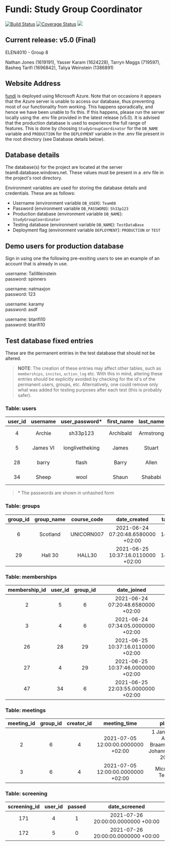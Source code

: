 # Fundi: Study Group Coordinator

[![Build Status](https://travis-ci.com/witseie-elen4010/2021-008-project.svg?token=V5cp52PcqVwRJucANpvU&branch=main)](https://travis-ci.com/witseie-elen4010/2021-008-project) [![Coverage Status](https://coveralls.io/repos/github/witseie-elen4010/2021-008-project/badge.svg?t=Oi7CiE)](https://coveralls.io/github/witseie-elen4010/2021-008-project) ![](https://img.shields.io/badge/e2e%20coverage-83.85%25-brightgreen)

## Current release: v5.0 (Final)

ELEN4010 - Group 8 

Nathan Jones (1619191), Yasser Karam (1624228), Tarryn Maggs (719597), Basheq Tarifi (1696842), Taliya Weinstein (1386891)

## Website Address
[fundi]( https://fundi.azurewebsites.net/) is deployed using Microsoft Azure. Note that on occasions it appears that the Azure server is unable to access our database, thus preventing most of our functionality from working. This happens sporadically, and hence we have been unable to fix this. If this happens, please run the server locally using the .env file provided in the latest release (v5.0). It is advised that the production database is used to experience the full range of features. This is done by choosing `StudyGroupCoordinator` for the `DB_NAME` variable and `PRODUCTION` for the `DEPLOYMENT` variable in the .env file present in the root directory (see Database details below).

## Database details
The database(s) for the project are located at the server team8.database.windows.net. These values must be present in a .env file in the project's root directory.

Environment variables are used for storing the database details and credentials. These are as follows:
- Username (environment variable `DB_USER`): `Team08` 
- Password (environment variable `DB_PASSWORD`): `Sh33p123`
- Production database (environment variable `DB_NAME`): `StudyGroupCoordinator`
- Testing database (environment variable `DB_NAME`): `TestDataBase`
- Deployment flag (environment variable `DEPLOYMENT`): `PRODUCTION` or `TEST`

## Demo users for production database

Sign in using one the following pre-exsiting users to see an example of an account that is already in use.

username: TaliWeinstein \
password: spinners

username: natmaxjon \
password: 123

username: karamy \
password: asdf

username: btarifi10 \
password: btarifi10

## Test database fixed entries

These are the permanent entries in the test database that should not be altered.

> **NOTE**: The creation of these entries may affect other tables, such as `memberships`, `invites`, `action_log` etc. With this in mind, altering these entries should be explicitly avoided by checking for the id's of the permanent users, groups, etc. Alternatively, one could remove only what was added for testing purposes after each test (this is probably safer). 

### Table: users
| user_id | username |  user_password* |             first_name             | last_name | rating | number_ratings |   address_line_1  |   address_line_2   |        city        | postal_code |
|:-------:|:--------:|:---------------:|:----------------------------------:|:---------:|:------:|:--------------:|:-----------------:|:------------------:|:------------------:|:-----------:|
|    4    |  Archie  |     sh33p123    |              Archibald             | Armstrong |    5   |        1       | 4 Kentucky Circle | Saddlebrook Estate |    Johannesburg    |     1684    |
|    5    | James VI | longlivetheking | James |   Stuart   |  NULL  |      NULL      |  6 Shelley Street |      Ridgeway      | Johannesburg South |     2091    |
|    28   |   barry  |      flash      |                Barry               |   Allen   |   3.5  |        2       |   6 North Avenue  |       Riviera      |    Johannesburg    |     2193    |
|    34   |   Sheep  |      wool      |                Shaun                |  Shababi  |  NULL  |      NULL      |  Montecasino Blvd |      Fourways      |    Johannesburg    |     2055    |

> \* The passwords are shown in unhashed form

### Table: groups
| group_id | group_name | course_code |            date_created            | tag |
|:--------:|:----------:|:-----------:|:----------------------------------:|:----:|
|     6    |  Scotland  |  UNICORN007 | 2021-06-24 07:20:48.6580000 +02:00 | 146 |
|    29    |   Hall 30  |    HALL30   | 2021-06-25 10:37:16.0110000 +02:00 | 146 |

### Table: memberships
| membership_id | user_id | group_id |             date_joined            |
|:-------------:|:-------:|:--------:|:----------------------------------:|
|       2       |    5    |     6    | 2021-06-24 07:20:48.6580000 +02:00 |
|       3       |    4    |     6    | 2021-06-24 07:34:05.0000000 +02:00 |
|       26      |    28   |    29    | 2021-06-25 10:37:16.0110000 +02:00 |
|       27      |    4    |    29    | 2021-06-25 10:37:46.0000000 +02:00 |
|       47      |    34   |     6    | 2021-06-25 22:03:55.0000000 +02:00 |


### Table: meetings
| meeting_id | group_id | creator_id |            meeting_time            |                       place                       |                                                                                              link                                                                                             | is_online |
|:----------:|:--------:|:----------:|:----------------------------------:|:-------------------------------------------------:|:---------------------------------------------------------------------------------------------------------------------------------------------------------------------------------------------:|:---------:|
|      2     |     6    |      4     | 2021-07-05 12:00:00.0000000 +02:00 | 1 Jan Smuts Ave, Braamfontein, Johannesburg, 2000 |                                        https://www.google.com/maps/dir/?api=1&destination=1%20Jan%20Smuts%20Ave,%20Braamfontein,%20Johannesburg,%202000                                       |     0     |
|      3     |     6    |      4     | 2021-07-05 12:00:00.0000000 +02:00 |                  Microsoft Teams                  | https://teams.microsoft.com/l/channel/19%3ac28be551715948bd9a244317273785af%40thread.tacv2/General?groupId=2bd99e7b-f2c6-4379-9d52-0bce78942072&tenantId=4b1b908c-5582-4377-ba07-a36d65e34934 |     1     |

### Table: screening
| screening_id | user_id | passed |            date_screened           |
|:------------:|:-------:|:------:|:----------------------------------:|
|      171     |    4    |    1   | 2021-07-26 20:00:00.0000000 +00:00 |
|      172     |    5    |    0   | 2021-07-26 20:00:00.0000000 +00:00 |
